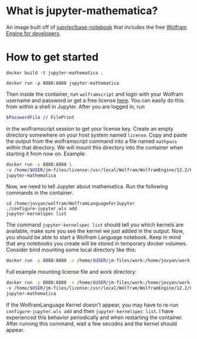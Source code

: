 # What is jupyter-mathematica?
An image built off of [jupyter/base-notebook](https://hub.docker.com/r/jupyter/base-notebook/) that includes the free [Wolfram Engine for developers](https://www.wolfram.com/engine/).

# How to get started
`docker build -t jupyter-mathematica .`

`docker run -p 8888:8888 jupyter-mathematica`

Then inside the container, run `wolframscript` and login with your Wolfram username and password or get a free license [here](https://wolfram.com/developer-license). You can easily do this from within a shell in Jupyter. After you are logged in, run

``` sh
$PasswordFile // FilePrint
```
in the wolframscript session to get your license key. Create an empty directory somewhere on your host system named `license`. Copy and paste the output from the wolframscript command into a file named `mathpass` within that directory. We will mount this directory into the container when starting it from now on. Example:

``` sh
docker run -p 8888:8888 \
-v /home/$USER/jm-files/license:/usr/local/Wolfram/WolframEngine/12.2/Configuration/Licensing \
jupyter-mathematica
```

Now, we need to tell Jupyter about mathematica. Run the following commands in the container.

```shell
cd /home/jovyan/wolfram/WolframLanguageForJupyter
./configure-jupyter.wls add
jupyter-kernelspec list
```
The command `jupyter-kernelspec list` should tell you which kernels are available, make sure you see the kernel we just added in the output.
Now, you should be able to start a Wolfram Language notebook. Keep in mind that any notebooks you create will be stored in temporary docker volumes. Consider bind mounting some local directory like this:

``` sh
docker run -p 8888:8888 -v /home/$USER/jm-files/work:/home/jovyan/work jupyter-mathematica
```

Full example mounting license file and work directory:

``` sh
docker run -p 8888:8888 -v /home/$USER/jm-files/work:/home/jovyan/work \
-v /home/$USER/jm-files/license:/usr/local/Wolfram/WolframEngine/12.2/Configuration/Licensing \
jupyter-mathematica
```

If the WolframLanguage Kernel doesn't appear, you may have to re-run `configure-jupyter.wls add` and then `jupyter-kernelspec list`. I have experienced this behavior periodically and when restarting the container. After running this command, wait a few secodns and the kernel should appear.
